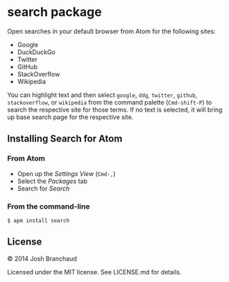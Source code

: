# search package

Open searches in your default browser from Atom for the following sites:

- Google
- DuckDuckGo
- Twitter
- GitHub
- StackOverflow
- Wikipedia

You can highlight text and then select `google`, `ddg`, `twitter`, `github`, `stackoverflow`, or `wikipedia` from the command palette (`Cmd-shift-P`) to search the respective site for those terms. If no text is selected, it will bring up base search page for the respective site.

<!-- screenshot/gif -->

## Installing Search for Atom

### From Atom

- Open up the *Settings View* (`Cmd-,`)
- Select the *Packages* tab
- Search for *Search*

### From the command-line

    $ apm install search

## License

&copy; 2014 Josh Branchaud

Licensed under the MIT license. See LICENSE.md for details.
